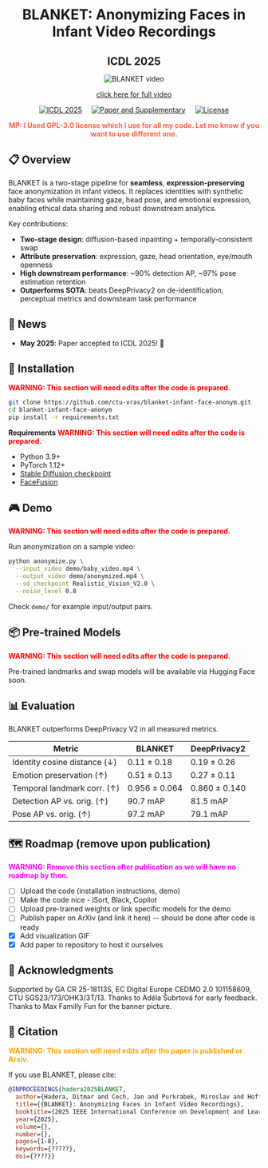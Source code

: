 </h1><div id="toc">
  <ul align="center" style="list-style: none; padding: 0; margin: 0;">
    <summary>
      <h1 style="margin-bottom: 0.0em;">
        BLANKET: Anonymizing Faces in Infant Video Recordings
      </h1>
    </summary>
  </ul>
</div>
</h1><div id="toc">
  <ul align="center" style="list-style: none; padding: 0; margin: 0;">
    <summary>
      <h2 style="margin-bottom: 0.2em;">
        ICDL 2025
      </h2>
    </summary>
  </ul>
</div>

<div align="center">

![BLANKET video](resources/BLANKET_video.gif)

<a href="[url](https://cmp.felk.cvut.cz/~cechj/video/icdl-2025/BLANKET_video.mp4)">click here for full video</a>

[![ICDL 2025](https://img.shields.io/badge/Accepted%20to-ICDL%202025-blue)](https://icdl2025.fel.cvut.cz) &nbsp;&nbsp;&nbsp;
[![Paper and Supplementary](https://img.shields.io/badge/Paper%20+%20Supplementary-arXiv-red)](resources/BLANKET.pdf) &nbsp;&nbsp;&nbsp;
[![License](https://img.shields.io/badge/License-GPL%203.0-green.svg)](LICENSE)

<span style="color:tomato; font-weight:bold">MP: I Used GPL-3.0 license which I use for all my code. Let me know if you want to use different one.</span>
</div>

## 📋 Overview

BLANKET is a two-stage pipeline for **seamless**, **expression-preserving** face anonymization in infant videos. It replaces identities with synthetic baby faces while maintaining gaze, head pose, and emotional expression, enabling ethical data sharing and robust downstream analytics.

Key contributions:
- **Two-stage design**: diffusion-based inpainting + temporally-consistent swap  
- **Attribute preservation**: expression, gaze, head orientation, eye/mouth openness  
- **High downstream performance**: ~90% detection AP, ~97% pose estimation retention  
- **Outperforms SOTA**: beats DeepPrivacy2 on de-identification, perceptual metrics and downsteam task performance

## 📢 News

- **May 2025**: Paper accepted to ICDL 2025! 🎉

## 🚀 Installation
<span style="color:red; font-weight:bold">WARNING: This section will need edits after the code is prepared.</span>

```bash
git clone https://github.com/ctu-vras/blanket-infant-face-anonym.git
cd blanket-infant-face-anonym
pip install -r requirements.txt
```

**Requirements**
<span style="color:red; font-weight:bold">WARNING: This section will need edits after the code is prepared.</span>

* Python 3.9+
* PyTorch 1.12+
* [Stable Diffusion checkpoint](https://huggingface.co/SG161222/Realistic_Vision_V2.0)
* [FaceFusion](https://github.com/facefusion/facefusion)

## 🎮 Demo
<span style="color:red; font-weight:bold">WARNING: This section will need edits after the code is prepared.</span>

Run anonymization on a sample video:

```bash
python anonymize.py \
  --input_video demo/baby_video.mp4 \
  --output_video demo/anonymized.mp4 \
  --sd_checkpoint Realistic_Vision_V2.0 \
  --noise_level 0.8
```

Check `demo/` for example input/output pairs.

## 📦 Pre-trained Models
<span style="color:red; font-weight:bold">WARNING: This section will need edits after the code is prepared.</span>

Pre-trained landmarks and swap models will be available via Hugging Face soon.

## 📊 Evaluation

BLANKET outperforms DeepPrivacy V2 in all measured metrics.


| Metric                          | BLANKET       | DeepPrivacy2  |
| ------------------------------- | ------------- | ------------- |
| Identity cosine distance (↓)    | 0.11 ± 0.18   | 0.19 ± 0.26   |
| Emotion preservation (↑)        | 0.51 ± 0.13   | 0.27 ± 0.11   |
| Temporal landmark corr. (↑)     | 0.956 ± 0.064 | 0.860 ± 0.140 |
| Detection AP vs. orig. (↑)      | 90.7 mAP      | 81.5 mAP      |
| Pose AP vs. orig. (↑)           | 97.2 mAP      | 79.1 mAP      |

## 🗺️ Roadmap (remove upon publication)
<span style="color:magenta; font-weight:bold">WARNING: Remove this section after publication as we will have no roadmap by then.</span>

* [ ] Upload the code (installation instructions, demo)
* [ ] Make the code nice - iSort, Black, Copilot
* [ ] Upload pre-trained weights or link specific models for the demo
* [ ] Publish paper on ArXiv (and link it here) -- should be done after code is ready
* [x] Add visualization GIF
* [x] Add paper to repository to host it ourselves

## 🙏 Acknowledgments

Supported by GA CR 25-18113S, EC Digital Europe CEDMO 2.0 101158609, CTU SGS23/173/OHK3/3T/13.
Thanks to Adéla Šubrtová for early feedback.
Thanks to Max Familly Fun for the banner picture.

## 📝 Citation
<span style="color:orange; font-weight:bold">WARNING: This section will need edits after the paper is published or Arxiv.</span>

If you use BLANKET, please cite:

```bibtex
@INPROCEEDINGS{hadera2025BLANKET,
  author={Hadera, Ditmar and Cech, Jan and Purkrabek, Miroslav and Hoffmann, Matej},
  title={{BLANKET}: Anonymizing Faces in Infant Video Recordings},
  booktitle={2025 IEEE International Conference on Development and Learning (ICDL)}, 
  year={2025},
  volume={},
  number={},
  pages={1-8},
  keywords={?????},
  doi={????}}
```

